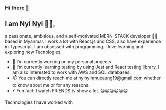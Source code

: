 ### Hi there 👋

## I am Nyi Nyi 👨‍🦱, 
a passionate, ambitious, and a self-motivated MERN-STACK developer 🧑‍💻  based in Myanmar. I work a lot with React.js and CSS, also have experience in Typescript. I am obsessed with programming. I love learning and exploring new Tecnologies. 

- 🔭 I’m currently working on my personal projects
- 🌱 I’m currently learning testing by using Jest and React testing library. I am also interested to work with AWS and SQL databases.
- 📫 You can directly reach me at nyinyihmueaung19@gmail.com whether to know about me or for any reasons.
- ⚡ Fun fact: I watch FRIENDS tv show a lot. 😀😀😀😀😀😀

Technologies I have worked with 

